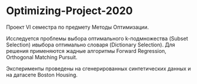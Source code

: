 # Optimizing-Project-2020

Проект VI семестра по предмету Методы Оптимизации.

Исследуется проблемы выбора оптимального k-подмножества (Subset Selection) ивыбора оптимально словаря (Dictionary Selection). Для решения применяются жадные алгоритмы Forward Regression, Orthogonal Matching Pursuit.

Эксперименты проведены на сгенерированных синтетических данных и на датасете Boston Housing.
